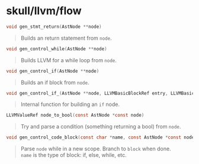# skull/llvm/flow

```c
void gen_stmt_return(AstNode **node)
```

> Builds an return statement from `node`.

```c
void gen_control_while(AstNode **node)
```

> Builds LLVM for a while loop from `node`.

```c
void gen_control_if(AstNode **node)
```

> Builds an if block from `node`.

```c
void gen_control_if_(AstNode **node, LLVMBasicBlockRef entry, LLVMBasicBlockRef end)
```

> Internal function for building an `if` node.

```c
LLVMValueRef node_to_bool(const AstNode *const node)
```

> Try and parse a condition (something returning a bool) from `node`.

```c
void gen_control_code_block(const char *name, const AstNode *const node, LLVMBasicBlockRef block)
```

> Parse `node` while in a new scope. Branch to `block` when done.
> \
> `name` is the type of block: if, else, while, etc.

